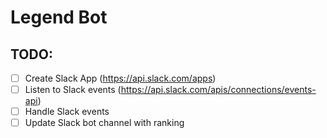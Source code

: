 # Legend Bot

## TODO:
- [ ] Create Slack App (https://api.slack.com/apps)
- [ ] Listen to Slack events (https://api.slack.com/apis/connections/events-api)
- [ ] Handle Slack events
- [ ] Update Slack bot channel with ranking
